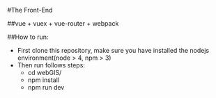 #The Front-End

##vue + vuex + vue-router + webpack

##How to run:

* First clone this repository, make sure you have installed the nodejs environment(node > 4, npm > 3)
* Then run follows steps:
	+ cd webGIS/
	+ npm install
	+ npm run dev
